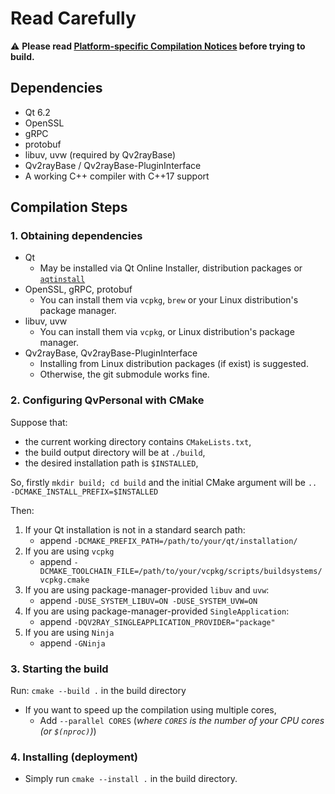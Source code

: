 # Read Carefully

:warning: **Please read [Platform-specific Compilation Notices](Platform-specific-Compilation-Notices) before trying to build.**

## Dependencies

- Qt 6.2
- OpenSSL
- gRPC
- protobuf
- libuv, uvw (required by Qv2rayBase)
- Qv2rayBase / Qv2rayBase-PluginInterface
- A working C++ compiler with C++17 support

## Compilation Steps

### 1. Obtaining dependencies

- Qt
  - May be installed via Qt Online Installer, distribution packages or [`aqtinstall`](https://github.com/miurahr/aqtinstall/)
- OpenSSL, gRPC, protobuf
  - You can install them via `vcpkg`, `brew` or your Linux distribution's package manager.
- libuv, uvw
  - You can install them via `vcpkg`, or Linux distribution's package manager.
- Qv2rayBase, Qv2rayBase-PluginInterface
  - Installing from Linux distribution packages (if exist) is suggested.
  - Otherwise, the git submodule works fine.

### 2. Configuring QvPersonal with CMake

Suppose that:

- the current working directory contains `CMakeLists.txt`,
- the build output directory will be at `./build`,
- the desired installation path is `$INSTALLED`,

So, firstly `mkdir build; cd build` and the initial CMake argument will be `.. -DCMAKE_INSTALL_PREFIX=$INSTALLED`

Then:

1. If your Qt installation is not in a standard search path:
   - append `-DCMAKE_PREFIX_PATH=/path/to/your/qt/installation/`
2. If you are using `vcpkg`
   - append `-DCMAKE_TOOLCHAIN_FILE=/path/to/your/vcpkg/scripts/buildsystems/vcpkg.cmake`
3. If you are using package-manager-provided `libuv` and `uvw`:
   - append `-DUSE_SYSTEM_LIBUV=ON -DUSE_SYSTEM_UVW=ON`
4. If you are using package-manager-provided `SingleApplication`:
   - append `-DQV2RAY_SINGLEAPPLICATION_PROVIDER="package"`
5. If you are using `Ninja`
   - append `-GNinja`

### 3. Starting the build

Run: `cmake --build .` in the build directory

- If you want to speed up the compilation using multiple cores,
  - Add `--parallel CORES` (_where `CORES` is the number of your CPU cores (or `$(nproc)`)_)

### 4. Installing (deployment)

- Simply run `cmake --install .` in the build directory.
